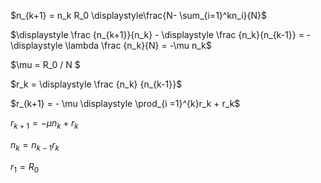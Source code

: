 $n_{k+1} = n_k R_0 \displaystyle\frac{N- \sum_{i=1}^kn_i}{N}$

$\displaystyle \frac {n_{k+1}}{n_k} - \displaystyle \frac {n_k}{n_{k-1}} = - \displaystyle \lambda \frac {n_k}{N} = -\mu n_k$  

$\mu = R_0 / N $

$r_k = \displaystyle \frac {n_k} {n_{k-1}}$

$r_{k+1} = - \mu \displaystyle \prod_{i =1}^{k}r_k + r_k$ 

$r_{k+1} = -\mu n_k  + r_k$

$n_k = n_{k-1}r_k$

$r_1 = R_0$

